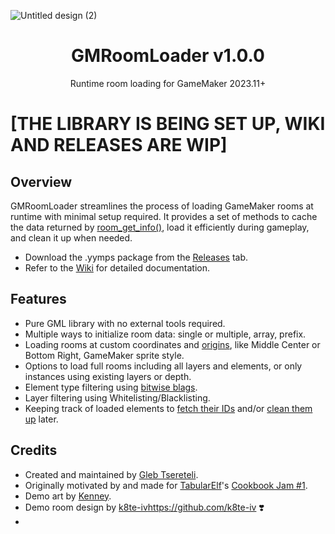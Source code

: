 ![Untitled design (2)](https://github.com/glebtsereteli/GMRoomLoader/assets/50461722/e82ecee8-149d-4a04-bf85-4010535ce033)

<h1 align="center">GMRoomLoader v1.0.0</h1>
<p align="center">Runtime room loading for GameMaker 2023.11+</p>

# [THE LIBRARY IS BEING SET UP, WIKI AND RELEASES ARE WIP]

## Overview
GMRoomLoader streamlines the process of loading GameMaker rooms at runtime with minimal setup required. It provides a set of methods to cache the data returned by [room_get_info()](https://manual.gamemaker.io/monthly/en/GameMaker_Language/GML_Reference/Asset_Management/Rooms/room_get_info.htm), load it efficiently during gameplay, and clean it up when needed.
* Download the .yymps package from the [Releases](https://github.com/glebtsereteli/GMRoomLoader/releases) tab.
* Refer to the [Wiki](https://youtu.be/hvL1339luv0?si=V5h979LwTKAaKErY) for detailed documentation.

## Features
- Pure GML library with no external tools required.
- Multiple ways to initialize room data: single or multiple, array, prefix.
- Loading rooms at custom coordinates and [origins](https://github.com/glebtsereteli/GMRoomLoader-Docs/tree/main?tab=readme-ov-file#roomloader_flag), like Middle Center or Bottom Right, GameMaker sprite style.
- Options to load full rooms including all layers and elements, or only instances using existing layers or depth.
- Element type filtering using [bitwise blags](https://github.com/glebtsereteli/GMRoomLoader-Docs/tree/main?tab=readme-ov-file#roomloader_flag).
- Layer filtering using Whitelisting/Blacklisting.
- Keeping track of loaded elements to [fetch their IDs](https://github.com/glebtsereteli/GMRoomLoader-Docs/tree/main?tab=readme-ov-file#getters) and/or [clean them up](https://github.com/glebtsereteli/GMRoomLoader-Docs/tree/main?tab=readme-ov-file#cleanup) later.

## Credits
- Created and maintained by [Gleb Tsereteli](https://twitter.com/glebtsereteli).
- Originally motivated by and made for [TabularElf](https://github.com/tabularelf)'s [Cookbook Jam #1](https://itch.io/jam/cookbook-jam-1).
- Demo art by [Kenney](https://twitter.com/KenneyNL).
- Demo room design by [k8te-iv](https://github.com/k8te-iv)https://github.com/k8te-iv ❣️
- 
